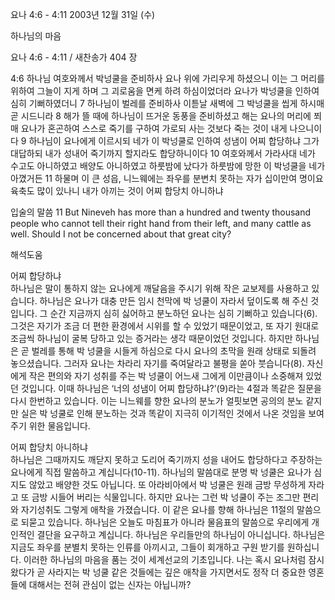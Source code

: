 요나 4:6 - 4:11 
2003년 12월 31일 (수)

하나님의 마음



요나 4:6 - 4:11 / 새찬송가 404 장


4:6 하나님 여호와께서 박넝쿨을 준비하사 요나 위에 가리우게 하셨으니 이는 그 머리를 위하여 그늘이 지게 하며 그 괴로움을 면케 하려 하심이었더라 요나가 박넝쿨을 인하여 심히 기뻐하였더니 
7 하나님이 벌레를 준비하사 이튿날 새벽에 그 박넝쿨을 씹게 하시매 곧 시드니라 
8 해가 뜰 때에 하나님이 뜨거운 동풍을 준비하셨고 해는 요나의 머리에 쬐매 요나가 혼곤하여 스스로 죽기를 구하여 가로되 사는 것보다 죽는 것이 내게 나으니이다 
9 하나님이 요나에게 이르시되 네가 이 박넝쿨로 인하여 성냄이 어찌 합당하냐 그가 대답하되 내가 성내어 죽기까지 할지라도 합당하니이다 
10 여호와께서 가라사대 네가 수고도 아니하였고 배양도 아니하였고 하룻밤에 났다가 하룻밤에 망한 이 박넝쿨을 네가 아꼈거든 
11 하물며 이 큰 성읍, 니느웨에는 좌우를 분변치 못하는 자가 십이만여 명이요 육축도 많이 있나니 내가 아끼는 것이 어찌 합당치 아니하냐 

입술의 말씀 
11 But Nineveh has more than a hundred and twenty thousand people who cannot tell their right hand from their left, and many cattle as well. Should I not be concerned about that great city?

해석도움





어찌 합당하냐  
하나님은 말이 통하지 않는 요나에게 깨달음을 주시기 위해 작은 교보제를 사용하고 있습니다. 하나님은 요나가 대충 만든 임시 천막에 박 넝쿨이 자라서 덮이도록 해 주신 것입니다. 그 순간 지금까지 심히 싫어하고 분노하던 요나는 심히 기뻐하고 있습니다(6). 그것은 자기가 조금 더 편한 환경에서 시위를 할 수 있었기 때문이었고, 또 자기 원대로 조금씩 하나님이 굴복 당하고 있는 증거라는 생각 때문이었던 것입니다. 하지만 하나님은 곧 벌레를 통해 박 넝쿨을 시들게 하심으로 다시 요나의 초막을 원래 상태로 되돌려 놓으셨습니다. 그러자 요나는 차라리 자기를 죽여달라고 불평을 쏟아 붓습니다(8). 자신에게 작은 편의와 자기 성취를 주는 박 넝쿨이 어느새 그에게 이만큼이나 소중해져 있었던 것입니다. 이때 하나님은 ‘너의 성냄이 어찌 합당하냐?’(9)라는 4절과 똑같은 질문을 다시 한번하고 있습니다. 이는 니느웨를 향한 요나의 분노가 얼핏보면 공의의 분노 같지만 실은 박 넝쿨로 인해 분노하는 것과 똑같이 지극히 이기적인 것에서 나온 것임을 보여주기 위한 물음입니다.   

어찌 합당치 아니하냐  
하나님은 그때까지도 깨닫지 못하고 도리어 죽기까지 성을 내어도 합당하다고 주장하는 요나에게 직접 말씀하고 계십니다(10-11). 하나님의 말씀대로 분명 박 넝쿨은 요나가 심지도 않았고 배양한 것도 아닙니다. 또 아라비아에서 박 넝쿨은 원래 금방 무성하게 자라고 또 금방 시들어 버리는 식물입니다. 하지만 요나는 그런 박 넝쿨이 주는 조그만 편리와 자기성취도 그렇게 애착을 가졌습니다. 이 같은 요나를 향해 하나님은 11절의 말씀으로 되묻고 있습니다. 하나님은 오늘도 마침표가 아니라 물음표의 말씀으로 우리에게 개인적인 결단을 요구하고 계십니다. 하나님은 우리들만의 하나님이 아니십니다. 하나님은 지금도 좌우를 분별치 못하는 인류를 아끼시고, 그들이 회개하고 구원 받기를 원하십니다. 이러한 하나님의 마음을 품는 것이 세계선교의 기초입니다. 나는 혹시 요나처럼 잠시 왔다가 곧 사라지는 박 넝쿨 같은 것들에는 깊은 애착을 가지면서도 정작 더 중요한 영혼들에 대해서는 전혀 관심이 없는 신자는 아닙니까?